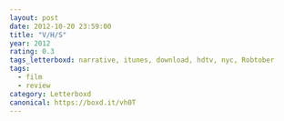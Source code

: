 ```yaml
---
layout: post 
date: 2012-10-20 23:59:00
title: "V/H/S"
year: 2012
rating: 0.3
tags_letterboxd: narrative, itunes, download, hdtv, nyc, Robtober
tags:
  - film
  - review
category: Letterboxd
canonical: https://boxd.it/vh0T
---
```

